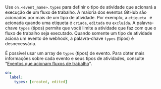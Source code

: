 Use `on.<event_name>.types` para definir o tipo de atividade que acionará a execução de um fluxo de trabalho. A maioria dos eventos GitHub são acionados por mais de um tipo de atividade.  Por exemplo, a `etiqueta ` é acionada quando uma etiqueta é `criada`, `editada` ou `excluída`. A palavra-chave `types` (tipos) permite que você limite a atividade que faz com que o fluxo de trabalho seja executado. Quando somente um tipo de atividade aciona um evento de webhook, a palavra-chave `types` (tipos) é desnecessária.

É possível usar um array de `types` (tipos) de evento. Para obter mais informações sobre cada evento e seus tipos de atividades, consulte "[Eventos que acionam fluxos de trabalho](/actions/using-workflows/events-that-trigger-workflows#available-events)".

```yaml
on:
  label:
    types: [created, edited]
```
